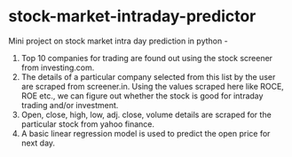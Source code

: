 # stock-market-intraday-predictor
Mini project on stock market intra day prediction in python - 
1) Top 10 companies for trading are found out using the stock screener from investing.com. 
2) The details of a particular company selected from this list by the user are scraped from screener.in. Using the values scraped here like ROCE, ROE etc., we can figure out whether the stock is good for intraday trading and/or investment. 
3) Open, close, high, low, adj. close, volume details are scraped for the particular stock from yahoo finance. 
4) A basic linear regression model is used to predict the open price for next day.
